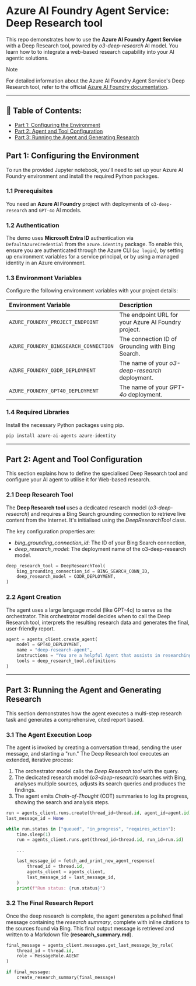 # Azure AI Foundry Agent Service: Deep Research tool

This repo demonstrates how to use the **Azure AI Foundry Agent Service** with a Deep Research tool, powred by _o3-deep-research_ AI model. You learn how to to integrate a web-based research capability into your AI agentic solutions.

> [!NOTE]
> For detailed information about the Azure AI Foundry Agent Service's Deep Research tool, refer to the official [Azure AI Foundry documentation](https://learn.microsoft.com/en-us/azure/ai-foundry/agents/how-to/tools/deep-research).

***

## 📑 Table of Contents:
- [Part 1: Configuring the Environment](#part-1-configuring-the-environment)
- [Part 2: Agent and Tool Configuration](#part-2-agent-and-tool-configuration)
- [Part 3: Running the Agent and Generating Research]()

## Part 1: Configuring the Environment
To run the provided Jupyter notebook, you'll need to set up your Azure AI Foundry environment and install the required Python packages.

### 1.1 Prerequisites
You need an **Azure AI Foundry** project with deployments of `o3-deep-research` and `GPT-4o` AI models.

### 1.2 Authentication
The demo uses **Microsoft Entra ID** authentication via `DefaultAzureCredential` from the `azure.identity` package. To enable this, ensure you are authenticated through the Azure CLI (`az login`), by setting up environment variables for a service principal, or by using a managed identity in an Azure environment.

### 1.3 Environment Variables
Configure the following environment variables with your project details:

| Environment Variable                  | Description                                           |
| :------------------------------------ | :---------------------------------------------------- |
| `AZURE_FOUNDRY_PROJECT_ENDPOINT`      | The endpoint URL for your Azure AI Foundry project.   |
| `AZURE_FOUNDRY_BINGSEARCH_CONNECTION` | The connection ID of Grounding with Bing Search.      |
| `AZURE_FOUNDRY_O3DR_DEPLOYMENT`       | The name of your _o3-deep-research_ deployment.       |
| `AZURE_FOUNDRY_GPT40_DEPLOYMENT`      | The name of your _GPT-4o_ deployment.                 |

### 1.4 Required Libraries
Install the necessary Python packages using pip.

``` bash
pip install azure-ai-agents azure-identity
```

***

## Part 2: Agent and Tool Configuration
This section explains how to define the specialised Deep Research tool and configure your AI agent to utilise it for Web-based research.

### 2.1 Deep Research Tool
The **Deep Research tool** uses a dedicated research model (_o3-deep-research_) and requires a Bing Search grounding connection to retrieve live content from the Internet. It's initialised using the _DeepResearchTool_ class.

The key configuration properties are:
- _bing_grounding_connection_id_: The ID of your Bing Search connection,
- _deep_research_model_: The deployment name of the o3-deep-research model.

``` Python
deep_research_tool = DeepResearchTool(
    bing_grounding_connection_id = BING_SEARCH_CONN_ID,
    deep_research_model = O3DR_DEPLOYMENT,
)
```

### 2.2 Agent Creation
The agent uses a large language model (like GPT-4o) to serve as the orchestrator. This orchestrator model decides when to call the Deep Research tool, interprets the resulting research data and generates the final, user-friendly report.

``` Python
agent = agents_client.create_agent(
    model = GPT4O_DEPLOYMENT,
    name = "deep-research-agent",
    instructions = "You are a helpful Agent that assists in researching scientific topics.",
    tools = deep_research_tool.definitions
)
```

***

## Part 3: Running the Agent and Generating Research
This section demonstrates how the agent executes a multi-step research task and generates a comprehensive, cited report based.

### 3.1 The Agent Execution Loop
The agent is invoked by creating a conversation thread, sending the user message, and starting a "run." The Deep Research tool executes an extended, iterative process:

1. The orchestrator model calls the _Deep Research tool_ with the query.
2. The dedicated research model (_o3-deep-research_) searches with Bing, analyses multiple sources, adjusts its search queries and produces the findings.
3. The agent emits _Chain-of-Thought_ (COT) summaries to log its progress, showing the search and analysis steps.

``` Python
run = agents_client.runs.create(thread_id=thread.id, agent_id=agent.id)
last_message_id = None

while run.status in ["queued", "in_progress", "requires_action"]:
    time.sleep(1)
    run = agents_client.runs.get(thread_id=thread.id, run_id=run.id)

    ...

    last_message_id = fetch_and_print_new_agent_response(
        thread_id = thread.id,
        agents_client = agents_client,
        last_message_id = last_message_id,
    )
    print(f"Run status: {run.status}")
```

### 3.2 The Final Research Report
Once the deep research is complete, the agent generates a polished final message containing the _research summary_, complete with inline citations to the sources found via Bing. This final output message is retrieved and written to a Markdown file (**research_summary.md**).

``` Python
final_message = agents_client.messages.get_last_message_by_role(
    thread_id = thread.id,
    role = MessageRole.AGENT
)

if final_message:
    create_research_summary(final_message)
```
